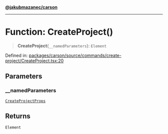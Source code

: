 [**@jakubmazanec/carson**](../README.md)

---

# Function: CreateProject()

> **CreateProject**(`__namedParameters`): `Element`

Defined in:
[packages/carson/source/commands/create-project/CreateProject.tsx:20](https://github.com/jakubmazanec/tools/blob/90a5050fae768000bb00b2044438762c3c8c0f98/packages/carson/source/commands/create-project/CreateProject.tsx#L20)

## Parameters

### \_\_namedParameters

[`CreateProjectProps`](../type-aliases/CreateProjectProps.md)

## Returns

`Element`
